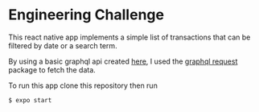 # Engineering Challenge

This react native app implements a simple list of transactions that can be filtered by date or a search term.

By using a basic graphql api created [here](https://github.com/Mike-M-87/probable-rotary-phone), I used the [graphql request](https://www.npmjs.com/package/graphql-request) package to fetch the data.

To run this app clone this repository then run
```
$ expo start
```
